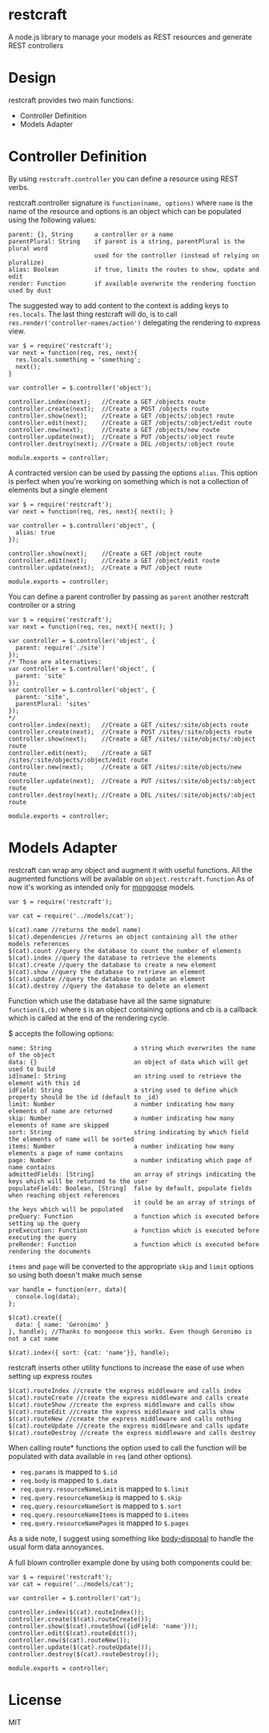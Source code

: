 restcraft
=========

A node.js library to manage your models as REST resources and generate REST controllers

Design
=========

restcraft provides two main functions:

 - Controller Definition
 - Models Adapter


Controller Definition
====

By using `restcraft.controller` you can define a resource using REST verbs.

restcraft.controller signature is `function(name, options)` where `name` is the name of the resource and options is an object which can be populated using the following values:

    parent: {}, String      a controller or a name
    parentPlural: String    if parent is a string, parentPlural is the plural word 
                            used for the controller (instead of relying on pluralize)
    alias: Boolean          if true, limits the routes to show, update and edit
    render: Function        if available overwrite the rendering function used by dust

The suggested way to add content to the context is adding keys to `res.locals`.
The last thing restcraft will do, is to call `res.render('controller-names/action')` delegating the rendering to express view.

    var $ = require('restcraft');
    var next = function(req, res, next){ 
      res.locals.something = 'something';
      next(); 
    }

    var controller = $.controller('object');
    
    controller.index(next);   //Create a GET /objects route
    controller.create(next);  //Create a POST /objects route
    controller.show(next);    //Create a GET /objects/:object route
    controller.edit(next);    //Create a GET /objects/:object/edit route
    controller.new(next);     //Create a GET /objects/new route
    controller.update(next);  //Create a PUT /objects/:object route
    controller.destroy(next); //Create a DEL /objects/:object route

    module.exports = controller;
    
    
A contracted version can be used by passing the options `alias`.
This option is perfect when you're working on something which is not a collection of elements but a single element

    var $ = require('restcraft');
    var next = function(req, res, next){ next(); }

    var controller = $.controller('object', {
      alias: true
    });
    
    controller.show(next);    //Create a GET /object route
    controller.edit(next);    //Create a GET /object/edit route
    controller.update(next);  //Create a PUT /object route

    module.exports = controller;
    

You can define a parent controller by passing as `parent` another restcraft controller or a string

    var $ = require('restcraft');
    var next = function(req, res, next){ next(); }

    var controller = $.controller('object', {
      parent: require('./site')
    });
    /* Those are alternatives:
    var controller = $.controller('object', {
      parent: 'site'
    });
    var controller = $.controller('object', {
      parent: 'site',
      parentPlural: 'sites'
    });
    */
    controller.index(next);   //Create a GET /sites/:site/objects route
    controller.create(next);  //Create a POST /sites/:site/objects route
    controller.show(next);    //Create a GET /sites/:site/objects/:object route
    controller.edit(next);    //Create a GET /sites/:site/objects/:object/edit route
    controller.new(next);     //Create a GET /sites/:site/objects/new route
    controller.update(next);  //Create a PUT /sites/:site/objects/:object route
    controller.destroy(next); //Create a DEL /sites/:site/objects/:object route

    module.exports = controller;

Models Adapter
====

restcraft can wrap any object and augment it with useful functions.
All the augmented functions will be available on `object.restcraft.function`
As of now it's working as intended only for [mongoose](http://mongoosejs.com) models.

    var $ = require('restcraft');
    
    var cat = require('../models/cat');
    
    $(cat).name //returns the model name)
    $(cat).dependencies //returns an object containing all the other models references
    $(cat).count //query the database to count the number of elements
    $(cat).index //query the database to retrieve the elements
    $(cat).create //query the database to create a new element
    $(cat).show //query the database to retrieve an element
    $(cat).update //query the database to update an element
    $(cat).destroy //query the database to delete an element
    
Function which use the database have all the same signature: `function($,cb)` where `$` is an object containing options and cb is a callback which is called at the end of the rendering cycle.
 
$ accepts the following options:

    name: String                       a string which overwrites the name of the object
    data: {}                           an object of data which will get used to build
    id[name]: String                   an string used to retrieve the element with this id
    idField: String                    a string used to define which property should be the id (default to _id)
    limit: Number                      a number indicating how many elements of name are returned
    skip: Number                       a number indicating how many elements of name are skipped
    sort: String                       string indicating by which field the elements of name will be sorted
    items: Number                      a number indicating how many elements a page of name contains
    page: Number                       a number indicating which page of name contains
    admittedFields: [String]           an array of strings indicating the keys which will be returned to the user
    populateFields: Boolean, [String]  false by default, populate fields when reaching object references
                                       it could be an array of strings of the keys which will be populated
    preQuery: Function                 a function which is executed before setting up the query  
    preExecution: Function             a function which is executed before executing the query  
    preRender: Function                a function which is executed before rendering the documents
    
`items` and `page` will be converted to the appropriate `skip` and `limit` options so using both doesn't make much sense

    var handle = function(err, data){
      console.log(data);
    };

    $(cat).create({
      data: { name: 'Geronimo' }
    }, handle); //Thanks to mongoose this works. Even though Geronimo is not a cat name
    
    $(cat).index({ sort: {cat: 'name'}}, handle);
    
restcraft inserts other utility functions to increase the ease of use when setting up express routes
    
    $(cat).routeIndex //create the express middleware and calls index
    $(cat).routeCreate //create the express middleware and calls create
    $(cat).routeShow //create the express middleware and calls show
    $(cat).routeEdit //create the express middleware and calls show
    $(cat).routeNew //create the express middleware and calls nothing
    $(cat).routeUpdate //create the express middleware and calls update
    $(cat).routeDestroy //create the express middleware and calls destroy
    
When calling route* functions the option used to call the function will be populated with data available in `req` (and other options).

 - `req.params` is mapped to `$.id`
 - `req.body` is mapped to `$.data`
 - `req.query.resourceNameLimit` is mapped to `$.limit`
 - `req.query.resourceNameSkip` is mapped to `$.skip`
 - `req.query.resourceNameSort` is mapped to `$.sort`
 - `req.query.resourceNameItems` is mapped to `$.items`
 - `req.query.resourceNamePages` is mapped to `$.pages`
 
As a side note, I suggest using something like [body-disposal](https://github.com/framp/body-disposal) to handle the usual form data annoyances.

A full blown controller example done by using both components could be:

    var $ = require('restcraft');
    var cat = require('../models/cat');
    
    var controller = $.controller('cat');
    
    controller.index($(cat).routeIndex());
    controller.create($(cat).routeCreate());
    controller.show($(cat).routeShow({idField: 'name'}));
    controller.edit($(cat).routeEdit());
    controller.new($(cat).routeNew());
    controller.update($(cat).routeUpdate());
    controller.destroy($(cat).routeDestroy());

    module.exports = controller;
  
License
=====
MIT